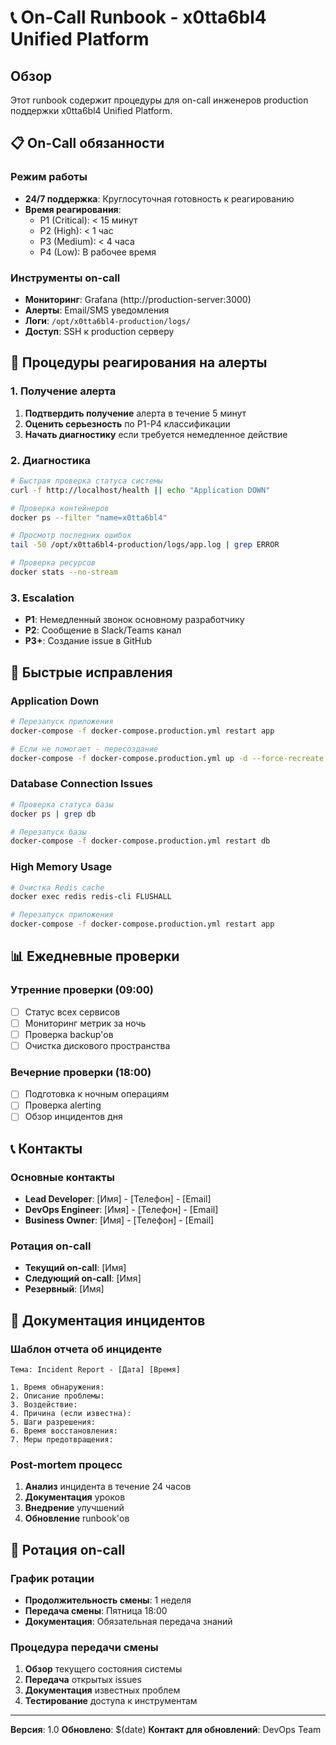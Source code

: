 # 📞 On-Call Runbook - x0tta6bl4 Unified Platform

## Обзор

Этот runbook содержит процедуры для on-call инженеров production поддержки x0tta6bl4 Unified Platform.

## 📋 On-Call обязанности

### Режим работы
- **24/7 поддержка**: Круглосуточная готовность к реагированию
- **Время реагирования**:
  - P1 (Critical): < 15 минут
  - P2 (High): < 1 час
  - P3 (Medium): < 4 часа
  - P4 (Low): В рабочее время

### Инструменты on-call
- **Мониторинг**: Grafana (http://production-server:3000)
- **Алерты**: Email/SMS уведомления
- **Логи**: `/opt/x0tta6bl4-production/logs/`
- **Доступ**: SSH к production серверу

## 🚨 Процедуры реагирования на алерты

### 1. Получение алерта
1. **Подтвердить получение** алерта в течение 5 минут
2. **Оценить серьезность** по P1-P4 классификации
3. **Начать диагностику** если требуется немедленное действие

### 2. Диагностика
```bash
# Быстрая проверка статуса системы
curl -f http://localhost/health || echo "Application DOWN"

# Проверка контейнеров
docker ps --filter "name=x0tta6bl4"

# Просмотр последних ошибок
tail -50 /opt/x0tta6bl4-production/logs/app.log | grep ERROR

# Проверка ресурсов
docker stats --no-stream
```

### 3. Escalation
- **P1**: Немедленный звонок основному разработчику
- **P2**: Сообщение в Slack/Teams канал
- **P3+**: Создание issue в GitHub

## 🔧 Быстрые исправления

### Application Down
```bash
# Перезапуск приложения
docker-compose -f docker-compose.production.yml restart app

# Если не помогает - пересоздание
docker-compose -f docker-compose.production.yml up -d --force-recreate app
```

### Database Connection Issues
```bash
# Проверка статуса базы
docker ps | grep db

# Перезапуск базы
docker-compose -f docker-compose.production.yml restart db
```

### High Memory Usage
```bash
# Очистка Redis cache
docker exec redis redis-cli FLUSHALL

# Перезапуск приложения
docker-compose -f docker-compose.production.yml restart app
```

## 📊 Ежедневные проверки

### Утренние проверки (09:00)
- [ ] Статус всех сервисов
- [ ] Мониторинг метрик за ночь
- [ ] Проверка backup'ов
- [ ] Очистка дискового пространства

### Вечерние проверки (18:00)
- [ ] Подготовка к ночным операциям
- [ ] Проверка alerting
- [ ] Обзор инцидентов дня

## 📞 Контакты

### Основные контакты
- **Lead Developer**: [Имя] - [Телефон] - [Email]
- **DevOps Engineer**: [Имя] - [Телефон] - [Email]
- **Business Owner**: [Имя] - [Телефон] - [Email]

### Ротация on-call
- **Текущий on-call**: [Имя]
- **Следующий on-call**: [Имя]
- **Резервный**: [Имя]

## 📝 Документация инцидентов

### Шаблон отчета об инциденте
```
Тема: Incident Report - [Дата] [Время]

1. Время обнаружения:
2. Описание проблемы:
3. Воздействие:
4. Причина (если известна):
5. Шаги разрешения:
6. Время восстановления:
7. Меры предотвращения:
```

### Post-mortem процесс
1. **Анализ** инцидента в течение 24 часов
2. **Документация** уроков
3. **Внедрение** улучшений
4. **Обновление** runbook'ов

## 🔄 Ротация on-call

### График ротации
- **Продолжительность смены**: 1 неделя
- **Передача смены**: Пятница 18:00
- **Документация**: Обязательная передача знаний

### Процедура передачи смены
1. **Обзор** текущего состояния системы
2. **Передача** открытых issues
3. **Документация** известных проблем
4. **Тестирование** доступа к инструментам

---

**Версия**: 1.0
**Обновлено**: $(date)
**Контакт для обновлений**: DevOps Team